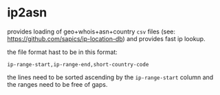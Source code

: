 # ip2asn

provides loading of geo+whois+asn+country `csv` files (see: https://github.com/sapics/ip-location-db) and provides fast ip lookup.

the file format hast to be in this format:
```
ip-range-start,ip-range-end,short-country-code
```

the lines need to be sorted ascending by the `ip-range-start` column and the ranges need to be free of gaps.